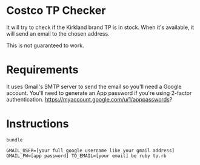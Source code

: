 # Costco TP Checker
It will try to check if the Kirkland brand TP is in stock. When it's available, it will send an email to the chosen address.

This is not guaranteed to work.

# Requirements
It uses Gmail's SMTP server to send the email so you'll need a Google account. You'll need to generate an App password if you're using 2-factor authentication. https://myaccount.google.com/u/1/apppasswords?

# Instructions

```
bundle

GMAIL_USER=[your full google username like your gmail address] GMAIL_PW=[app password] TO_EMAIL=[your email] be ruby tp.rb
```
